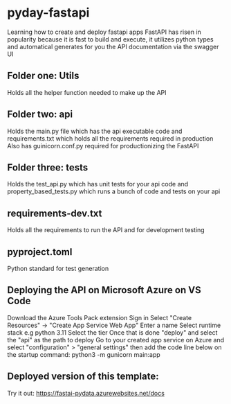 # pyday-fastapi
Learning how to create and deploy fastapi apps
FastAPI has risen in popularity because it is fast to build and execute, it utilizes python types and automatical generates for you the API documentation via the swagger UI

## Folder one: Utils
Holds all the helper function needed to make up the API

## Folder two: api
Holds the main.py file which has the api executable code and requirements.txt which holds all the requirements required in production
Also has guinicorn.conf.py required for productionizing the FastAPI 

## Folder three: tests
Holds the test_api.py which has unit tests for your api code and property_based_tests.py which runs a bunch of code and tests on your api 

## requirements-dev.txt
Holds all the requirements to run the API and for development testing

## pyproject.toml
Python standard for test generation

## Deploying the API on Microsoft Azure on VS Code
Download the Azure Tools Pack extension
Sign in
Select "Create Resources" -> "Create App Service Web App" 
Enter a name
Select runtime stack e.g python 3.11
Select the tier
Once that is done "deploy" and select the "api" as the path to deploy
Go to your created app service on Azure and select "configuration" > "general settings" then add the code line below on the startup command: python3 -m gunicorn main:app

## Deployed version of this template:
Try it out: https://fastai-pydata.azurewebsites.net/docs
